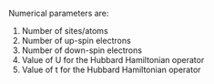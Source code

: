 Numerical parameters are: 

1) Number of sites/atoms
2) Number of up-spin electrons
3) Number of down-spin electrons
4) Value of U for the Hubbard Hamiltonian operator
5) Value of t for the Hubbard Hamiltonian operator
